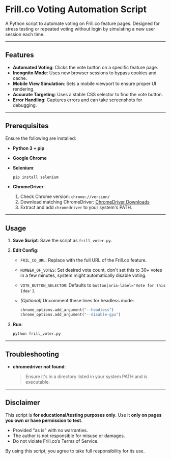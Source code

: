 # Frill.co Voting Automation Script

A Python script to automate voting on Frill.co feature pages. Designed for stress testing or repeated voting without login by simulating a new user session each time.

---

## Features

* **Automated Voting**: Clicks the vote button on a specific feature page.
* **Incognito Mode**: Uses new browser sessions to bypass cookies and cache.
* **Mobile View Simulation**: Sets a mobile viewport to ensure proper UI rendering.
* **Accurate Targeting**: Uses a stable CSS selector to find the vote button.
* **Error Handling**: Captures errors and can take screenshots for debugging.

---

## Prerequisites

Ensure the following are installed:

* **Python 3 + pip**
* **Google Chrome**
* **Selenium**:

  ```bash
  pip install selenium
  ```
* **ChromeDriver**:

  1. Check Chrome version: `chrome://version/`
  2. Download matching ChromeDriver: [ChromeDriver Downloads](https://googlechromelabs.github.io/chrome-for-testing/)
  3. Extract and add `chromedriver` to your system's PATH.

---

## Usage

1. **Save Script**: Save the script as `frill_voter.py`.
2. **Edit Config**:

   * `FRIL_CO_URL`: Replace with the full URL of the Frill.co feature.
   * `NUMBER_OF_VOTES`: Set desired vote count, don't set this to 30+ votes in a few minutes, system might automatically disable voting.
   * `VOTE_BUTTON_SELECTOR`: Defaults to `button[aria-label='Vote for this Idea']`.
   * *(Optional)* Uncomment these lines for headless mode:

     ```python
     chrome_options.add_argument("--headless")
     chrome_options.add_argument("--disable-gpu")
     ```
3. **Run**:

   ```bash
   python frill_voter.py
   ```

---

## Troubleshooting

* **chromedriver not found**:

  > Ensure it's in a directory listed in your system PATH and is executable.

---

## Disclaimer

This script is **for educational/testing purposes only**. Use it **only on pages you own or have permission to test**.

* Provided "as is" with no warranties.
* The author is not responsible for misuse or damages.
* Do not violate Frill.co’s Terms of Service.

By using this script, you agree to take full responsibility for its use.
